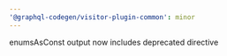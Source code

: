 ```yaml
---
'@graphql-codegen/visitor-plugin-common': minor
---
```


enumsAsConst output now includes deprecated directive
